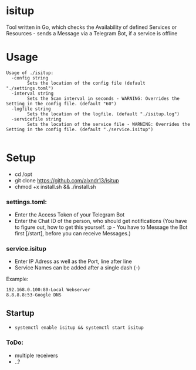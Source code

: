 # isitup
Tool written in Go, which checks the Availability of defined Services or Resources - sends a Message via a Telegram Bot, if a service is offline

# Usage
```
Usage of ./isitup:
  -config string
    	Sets the location of the config file (default "./settings.toml")
  -interval string
    	Sets the Scan interval in seconds - WARNING: Overrides the Setting in the config file. (default "60")
  -logfile string
    	Sets the location of the logfile. (default "./isitup.log")
  -servicefile string
    	Sets the location of the service file - WARNING: Overrides the Setting in the config file. (default "./service.isitup")


```

# Setup

- cd /opt
- git clone https://github.com/alxndr13/isitup
- chmod +x install.sh && ./install.sh

### settings.toml:
- Enter the Access Token of your Telegram Bot
- Enter the Chat ID of the person, who should get notifications (You have to figure out, how to get this yourself. :p - You have to Message the Bot first [/start], before you can receive Messages.)

### service.isitup
- Enter IP Adress as well as the Port, line after line
- Service Names can be added after a single dash (-)

Example:
```
192.168.0.100:80-Local Webserver
8.8.8.8:53-Google DNS
```

## Startup

- ``` systemctl enable isitup && systemctl start isitup ```

### ToDo:
- multiple receivers
- ..?
